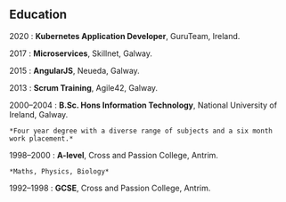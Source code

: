 ## Education

2020
:   **Kubernetes Application Developer**, GuruTeam, Ireland.

2017 
:   **Microservices**, Skillnet, Galway.

2015
:   **AngularJS**, Neueda, Galway.

2013
:   **Scrum Training**, Agile42, Galway.

2000–2004
:   **B.Sc. Hons Information Technology**, National University of Ireland, Galway.

    *Four year degree with a diverse range of subjects and a six month work placement.*

1998–2000
:   **A-level**, Cross and Passion College, Antrim.

    *Maths, Physics, Biology*

1992–1998
:   **GCSE**, Cross and Passion College, Antrim.

